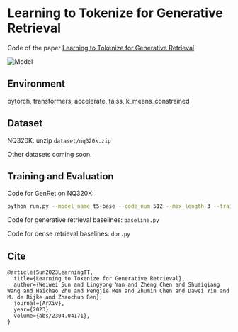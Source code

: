 # Learning to Tokenize for Generative Retrieval

Code of the paper [Learning to Tokenize for Generative Retrieval](https://openreview.net/pdf?id=UKd6dpVGdu).

![Model](assets/model.png)

## Environment
pytorch, transformers, accelerate, faiss, k_means_constrained

## Dataset
NQ320K: unzip `dataset/nq320k.zip` 

Other datasets coming soon.

## Training and Evaluation
Code for GenRet on NQ320K:
```bash
python run.py --model_name t5-base --code_num 512 --max_length 3 --train_data dataset/nq320k/train.json --dev_data dataset/nq320k/dev.json --corpus_data dataset/nq320k/corpus_lite.json --save_path out/model
```


Code for generative retrieval baselines: `baseline.py`

Code for dense retrieval baselines: `dpr.py`

## Cite
```
@article{Sun2023LearningTT,
  title={Learning to Tokenize for Generative Retrieval},
  author={Weiwei Sun and Lingyong Yan and Zheng Chen and Shuaiqiang Wang and Haichao Zhu and Pengjie Ren and Zhumin Chen and Dawei Yin and M. de Rijke and Zhaochun Ren},
  journal={ArXiv},
  year={2023},
  volume={abs/2304.04171},
}
```


